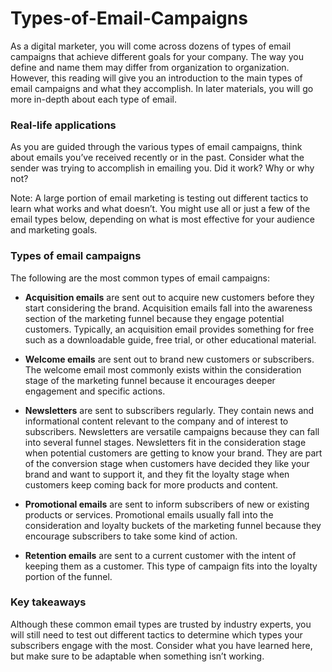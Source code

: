 # Types-of-Email-Campaigns

As a digital marketer, you will come across dozens of types of email campaigns that achieve different goals for your company. The way you define and name them may differ from organization to organization. However, this reading will give you an introduction to the main types of email campaigns and what they accomplish. In later materials, you will go more in-depth about each type of email.




### Real-life applications
As you are guided through the various types of email campaigns, think about emails you’ve received recently or in the past. Consider what the sender was trying to accomplish in emailing you. Did it work? Why or why not? 

Note: A large portion of email marketing is testing out different tactics to learn what works and what doesn’t. You might use all or just a few of the email types below, depending on what is most effective for your audience and marketing goals. 




### Types of email campaigns
The following are the most common types of email campaigns: 

- **Acquisition emails** are sent out to acquire new customers before they start considering the brand. Acquisition emails fall into the awareness section of the marketing funnel because they engage potential customers. Typically, an acquisition email provides something for free such as a downloadable guide, free trial, or other educational material. 

- **Welcome emails** are sent out to brand new customers or subscribers. The welcome email most commonly exists within the consideration stage of the marketing funnel because it encourages deeper engagement and specific actions.

- **Newsletters** are sent to subscribers regularly. They contain news and informational content relevant to the company and of interest to subscribers. Newsletters are versatile campaigns because they can fall into several funnel stages. Newsletters fit in the consideration stage when potential customers are getting to know your brand. They are part of the conversion stage when customers have decided they like your brand and want to support it, and they fit the loyalty stage when customers keep coming back for more products and content.

- **Promotional emails** are sent to inform subscribers of new or existing products or services. Promotional emails usually fall into the consideration and loyalty buckets of the marketing funnel because they encourage subscribers to take some kind of action.   

- **Retention emails** are sent to a current customer with the intent of keeping them as a customer. This type of campaign fits into the loyalty portion of the funnel.




### Key takeaways
Although these common email types are trusted by industry experts, you will still need to test out different tactics to determine which types your subscribers engage with the most. Consider what you have learned here, but make sure to be adaptable when something isn’t working.
